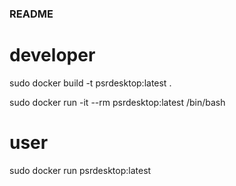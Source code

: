 ### README

# developer

sudo docker build -t psrdesktop:latest .

sudo docker run -it --rm psrdesktop:latest /bin/bash

# user

sudo docker run psrdesktop:latest
